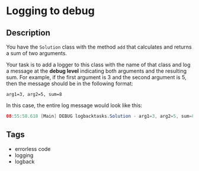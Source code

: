 # Logging to debug

## Description
You have the `Solution` class with the method `add` that calculates and returns a sum of two arguments.

Your task is to add a logger to this class with the name of that class and log a message at the **debug level** indicating both arguments and the resulting sum. For example, if the first argument is 3 and the second argument is 5, then the message should be in the following format:

`arg1=3, arg2=5, sum=8`

In this case, the entire log message would look like this:
```java
08:55:58.618 [Main] DEBUG logbacktasks.Solution - arg1=3, arg2=5, sum=8
```

## Tags
- errorless code
- logging
- logback